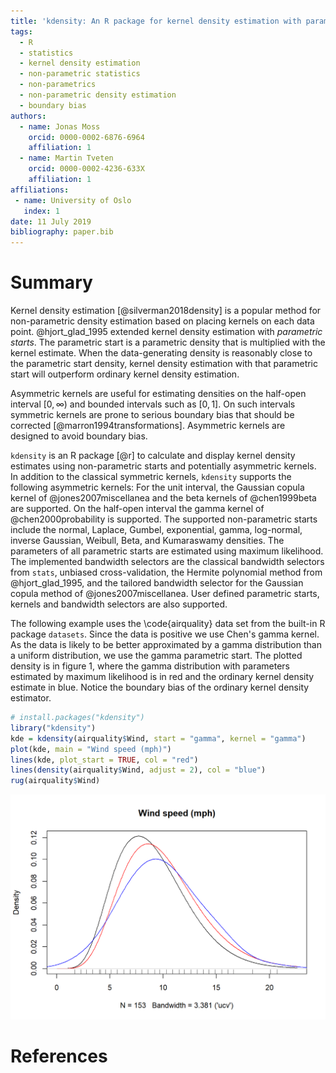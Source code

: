 ```yaml
---
title: 'kdensity: An R package for kernel density estimation with parametric starts and asymmetric Kernels'
tags:
  - R
  - statistics
  - kernel density estimation
  - non-parametric statistics
  - non-parametrics
  - non-parametric density estimation
  - boundary bias
authors:
  - name: Jonas Moss
    orcid: 0000-0002-6876-6964
    affiliation: 1
  - name: Martin Tveten
    orcid: 0000-0002-4236-633X
    affiliation: 1
affiliations:
 - name: University of Oslo
   index: 1
date: 11 July 2019
bibliography: paper.bib
---
```


# Summary

Kernel density estimation [@silverman2018density] is a popular method for 
non-parametric density estimation based on placing kernels on each data point. 
@hjort_glad_1995 extended kernel density estimation with *parametric starts*.
The parametric start is a parametric density that is multiplied with the kernel
estimate. When the data-generating density is reasonably close to the parametric
start density, kernel density estimation with that parametric start will outperform
ordinary kernel density estimation.

Asymmetric kernels are useful for estimating densities on the half-open interval $\left[0,\infty\right)$ and bounded intervals such as $\left[0, 1\right]$. On 
such intervals symmetric kernels are prone to serious boundary bias that should
be corrected [@marron1994transformations]. Asymmetric kernels are designed to
avoid boundary bias.

`kdensity` is an R package [@r] to calculate and display kernel density 
estimates using non-parametric starts and potentially asymmetric kernels. In 
addition to the classical symmetric kernels, `kdensity` supports the following 
asymmetric kernels: For the unit interval, the Gaussian copula kernel of @jones2007miscellanea and the beta kernels of @chen1999beta are supported. On 
the half-open interval the gamma kernel of @chen2000probability is supported. 
The supported non-parametric starts include the normal, Laplace, Gumbel, 
exponential, gamma, log-normal, inverse Gaussian, Weibull, Beta, and Kumaraswamy
densities. The parameters of all parametric starts are estimated using maximum 
likelihood. The implemented bandwidth selectors are the classical bandwidth 
selectors from `stats`, unbiased cross-validation, the Hermite polynomial method 
from @hjort_glad_1995, and the tailored bandwidth selector for the Gaussian 
copula method of @jones2007miscellanea. User defined parametric starts, 
kernels and bandwidth selectors are also supported. 

The following example uses the \code{airquality} data set from the built-in
R package `datasets`. Since the data is positive we use Chen's gamma kernel. 
As the data is likely to be better approximated by a gamma distribution than a 
uniform distribution, we use the gamma parametric start. The plotted density is
in figure 1, where the gamma distribution with parameters estimated by maximum 
likelihood is in red and the ordinary kernel density estimate in blue. 
Notice the boundary bias of the ordinary kernel density estimator. 

```r
# install.packages("kdensity")
library("kdensity")
kde = kdensity(airquality$Wind, start = "gamma", kernel = "gamma")
plot(kde, main = "Wind speed (mph)")
lines(kde, plot_start = TRUE, col = "red")
lines(density(airquality$Wind, adjust = 2), col = "blue")
rug(airquality$Wind)
```
![The *airquality* data set. Kernel density estimate in black and estimated gamma distribution in red.](example.png)

# References
